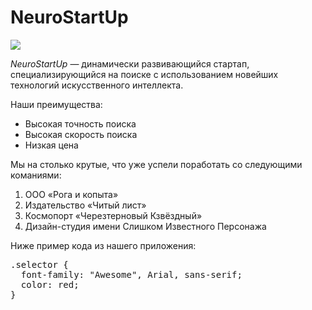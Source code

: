 # NeuroStartUp

![](https://netology-code.github.io/git-homeworks/introduction/assets/logo.png)

*NeuroStartUp* — динамически развивающийся стартап, специализирующийся на поиске с использованием 
 новейших технологий искусственного интеллекта.

Наши преимущества:
* Высокая точность поиска
* Высокая скорость поиска
* Низкая цена

<p dir="auto">Мы на столько крутые, что уже успели поработать со следующими команиями:</p>
<ol dir="auto">
<li>ООО «Рога и копыта»</li>
<li>Издательство «Читый лист»</li>
<li>Космопорт «Черезтерновый Кзвёздный»</li>
<li>Дизайн-студия имени Слишком Известного Персонажа</li>
</ol>
<p dir="auto">Ниже пример кода из нашего приложения:</p>
<div class="highlight highlight-source-css position-relative overflow-auto" data-snippet-clipboard-copy-content=".selector {
  font-family: &quot;Awesome&quot;, Arial, sans-serif;
  color: red;
}"><pre>.<span class="pl-c1">selector</span> {
  <span class="pl-c1">font-family</span><span class="pl-kos">:</span> <span class="pl-s">"Awesome"</span><span class="pl-kos">,</span> Arial<span class="pl-kos">,</span> sans-serif;
  <span class="pl-c1">color</span><span class="pl-kos">:</span> red;
}</pre></div>
</details>